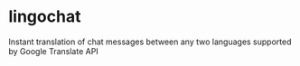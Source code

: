 lingochat
=========

Instant translation of chat messages between any two languages supported by Google Translate API
